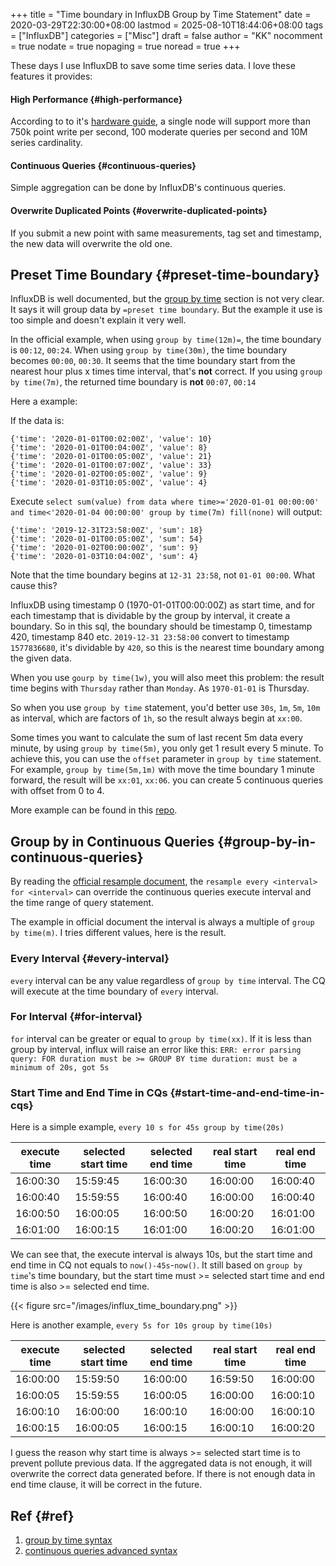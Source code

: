 +++
title = "Time boundary in InfluxDB Group by Time Statement"
date = 2020-03-29T22:30:00+08:00
lastmod = 2025-08-10T18:44:06+08:00
tags = ["InfluxDB"]
categories = ["Misc"]
draft = false
author = "KK"
nocomment = true
nodate = true
nopaging = true
noread = true
+++

These days I  use InfluxDB to save some time series data. I love these features it provides:


#### High Performance {#high-performance}

According to to it's [hardware guide](https://docs.influxdata.com/influxdb/v1.7/guides/hardware_sizing/#single-node-or-cluster), a single node will support more than 750k point write per second, 100 moderate queries per second and 10M series cardinality.


#### Continuous Queries {#continuous-queries}

Simple aggregation can be done by InfluxDB's continuous queries.


#### Overwrite Duplicated Points {#overwrite-duplicated-points}

If you submit a new point with same measurements, tag set and timestamp, the new data will overwrite the old one.


## Preset Time Boundary {#preset-time-boundary}

InfluxDB is well documented, but the [group by time](https://docs.influxdata.com/influxdb/v1.7/query_language/data_exploration/#basic-group-by-time-syntax) section is not very clear. It says it will group data by `=preset time boundary`. But the example it use is too simple and doesn't explain it very well.

In the official example, when using `group by time(12m)=`, the time boundary is `00:12`, `00:24`. When using `group by time(30m)`, the time boundary becomes `00:00`, `00:30`. It seems that the time boundary start from the nearest hour plus x times time interval, that's **not** correct. If you using `group by time(7m)`, the returned time boundary is **not** `00:07`, `00:14`

Here a example:

If the data is:

```nil
{'time': '2020-01-01T00:02:00Z', 'value': 10}
{'time': '2020-01-01T00:04:00Z', 'value': 8}
{'time': '2020-01-01T00:05:00Z', 'value': 21}
{'time': '2020-01-01T00:07:00Z', 'value': 33}
{'time': '2020-01-02T00:05:00Z', 'value': 9}
{'time': '2020-01-03T10:05:00Z', 'value': 4}
```

Execute `select sum(value) from data where time>='2020-01-01 00:00:00' and time<'2020-01-04 00:00:00' group by time(7m) fill(none)` will output:

```nil
{'time': '2019-12-31T23:58:00Z', 'sum': 18}
{'time': '2020-01-01T00:05:00Z', 'sum': 54}
{'time': '2020-01-02T00:00:00Z', 'sum': 9}
{'time': '2020-01-03T10:04:00Z', 'sum': 4}
```

Note that the time boundary begins at `12-31 23:58`, not `01-01 00:00`. What cause this?

InfluxDB using timestamp 0 (1970-01-01T00:00:00Z) as start time, and for each timestamp that is dividable by the group by interval, it create a boundary. So in this sql, the boundary should be timestamp 0, timestamp 420, timestamp 840 etc. `2019-12-31 23:58:00` convert to timestamp `1577836680`, it's dividable by `420`, so this is the nearest time boundary among the given data.

When you use `gourp by time(1w)`, you will also meet this problem: the result time begins with `Thursday` rather than `Monday`. As `1970-01-01` is Thursday.

So when you use `group by time` statement, you'd better use `30s`, `1m`, `5m`, `10m` as interval, which are factors of `1h`, so the result always begin at `xx:00`.

Some times you want to calculate the sum of last recent 5m data every minute, by using `group by time(5m)`, you only get 1 result every 5 minute. To achieve this, you can use the `offset` parameter in `group by time` statement. For example, `group by time(5m,1m)` with move the time boundary 1 minute forward, the result will be `xx:01`, `xx:06`. you can create 5 continuous queries with offset from 0 to 4.

More example can be found in this [repo](https://github.com/bebound/influx_time_boundary).


## Group by in Continuous Queries {#group-by-in-continuous-queries}

By reading the [official resample document](https://docs.influxdata.com/influxdb/v1.7/query_language/continuous_queries/#advanced-syntax), the `resample every <interval> for <interval>` can override the continuous queries execute interval and the time range of query statement.

The example in official document the interval is always a multiple of `group by time(m)`. I tries different values, here is the result.


### Every Interval {#every-interval}

`every` interval can be any value regardless of `group by time` interval. The CQ will execute at the time boundary of `every` interval.


### For Interval {#for-interval}

`for` interval can be greater or equal to `group by time(xx)`. If it is less than group by interval, influx will raise an error like this: `ERR: error parsing query: FOR duration must be >= GROUP BY time duration: must be a minimum of 20s, got 5s`


### Start Time and End Time in CQs {#start-time-and-end-time-in-cqs}

Here is a simple example, `every 10 s for 45s group by time(20s)`

| execute time | selected start time | selected end time | real start time | real end time |
|--------------|---------------------|-------------------|-----------------|---------------|
| 16:00:30     | 15:59:45            | 16:00:30          | 16:00:00        | 16:00:40      |
| 16:00:40     | 15:59:55            | 16:00:40          | 16:00:00        | 16:00:40      |
| 16:00:50     | 16:00:05            | 16:00:50          | 16:00:20        | 16:01:00      |
| 16:01:00     | 16:00:15            | 16:01:00          | 16:00:20        | 16:01:00      |

We can see that, the execute interval is always 10s, but the start time and end time in CQ not equals to `now()-45s`-`now()`. It still based on `group by time`'s time boundary, but the start time must &gt;= selected start time and end time is also &gt;= selected end time.

{{< figure src="/images/influx_time_boundary.png" >}}

Here is another example, `every 5s for 10s group by time(10s)`

| execute time | selected start time | selected end time | real start time | real end time |
|--------------|---------------------|-------------------|-----------------|---------------|
| 16:00:00     | 15:59:50            | 16:00:00          | 16:59:50        | 16:00:00      |
| 16:00:05     | 15:59:55            | 16:00:05          | 16:00:00        | 16:00:10      |
| 16:00:10     | 16:00:00            | 16:00:10          | 16:00:00        | 16:00:10      |
| 16:00:15     | 16:00:05            | 16:00:15          | 16:00:10        | 16:00:20      |

I guess the reason why start time is always &gt;= selected start time is to prevent pollute previous data. If the aggregated data is not enough, it will overwrite the correct data generated before. If there is not enough data in end time clause, it will be correct in the future.


## Ref {#ref}

1.  [group by time syntax](https://docs.influxdata.com/influxdb/v1.7/query_language/data_exploration/#basic-group-by-time-syntax)
2.  [continuous queries advanced syntax](https://docs.influxdata.com/influxdb/v1.7/query_language/continuous_queries/#advanced-syntax)
